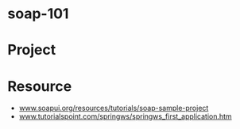 # soap-101


# Project


# Resource

- www.soapui.org/resources/tutorials/soap-sample-project
- www.tutorialspoint.com/springws/springws_first_application.htm